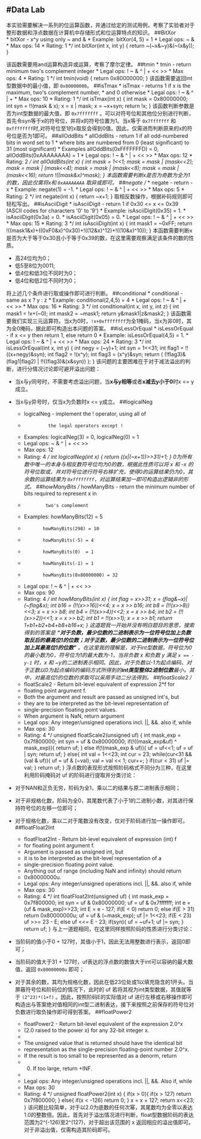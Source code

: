 #Data Lab  
---
本实验需要解决一系列的位运算函数，并通过给定的测试用例，考察了实验者对于整形数据和浮点数据在计算机中存储形式和位运算特点的知识。
##BitXor  
	 * bitXor - x^y using only ~ and & 
	 *   Example: bitXor(4, 5) = 1
	 *   Legal ops: ~ &
	 *   Max ops: 14
	 *   Rating: 1
	 */
	int bitXor(int x, int y) {
  		return ~(~x&~y)&(~(x&y));
	}

该函数需要用and运算构造异或运算，考察了摩尔定律。
##tmin
	 * tmin - return minimum two's complement integer 
	 *   Legal ops: ! ~ & ^ | + << >>
	 *   Max ops: 4
	 *   Rating: 1
	 */
	int tmin(void) {
		return 0x80000000;
	}
该函数需要返回int型数据中的最小值，即 `0x80000000`。
##isTmax
	 * isTmax - returns 1 if x is the maximum, two's complement number,
	 *     and 0 otherwise 
	 *   Legal ops: ! ~ & ^ | +
	 *   Max ops: 10
	 *   Rating: 1
	 */
	int isTmax(int x) {
    	int mask = 0x80000000;
    	int syn = !!(mask & x);
    	x = x | mask;
    	x = ~x+syn;
    	return  !x;
	}
该函数判断参数是否为int型数据的最大值，即 `0x7fffffff` 。可以对符号位和其他位分别进行判断，首先令syn等于x的符号位，并将x的符号位置为1。当x等于 `0x7fffffff` 和 `0xffffffff`时,对符号位至1的x取反会得到0值。因此，仅需进而判断原来的x的符号位是否为1即可。
##allOddBits
	 * allOddBits - return 1 if all odd-numbered bits in word set to 1
	 *   where bits are numbered from 0 (least significant) to 31 (most significant)
	 *   Examples allOddBits(0xFFFFFFFD) = 0, allOddBits(0xAAAAAAAA) = 1
	 *   Legal ops: ! ~ & ^ | + << >>
	 *   Max ops: 12
	 *   Rating: 2
	 */
	int allOddBits(int x) {
    	int mask = 1<<1;
    	mask = mask | (mask<<2);
    	mask = mask | (mask<<4);
    	mask = mask | (mask<<8);
    	mask = mask | (mask<<16);
    	return !((mask&x)^mask);
	}
本函数需要判断x是否为奇数为全为1的数，因此仅需将x和 `0xAAAAAAAA` 取异或即可。
##negate
	/* 
	 * negate - return -x 
	 *   Example: negate(1) = -1.
	 *   Legal ops: ! ~ & ^ | + << >>
	 *   Max ops: 5
	 *   Rating: 2
	 */
	int negate(int x) {
    	return ~x+1;
	}
取相反数操作，根据补码规则即可轻松写出。
##isAsciiDigit
	 * isAsciiDigit - return 1 if 0x30 <= x <= 0x39 (ASCII codes for characters '0' to '9')
	 *   Example: isAsciiDigit(0x35) = 1.
	 *            isAsciiDigit(0x3a) = 0.
	 *            isAsciiDigit(0x05) = 0.
	 *   Legal ops: ! ~ & ^ | + << >>
	 *   Max ops: 15
	 *   Rating: 3
	 */
	int isAsciiDigit(int x) {
    	int mask1 = ~0xFF;
    	return !((mask1&x)+((0xF0&x)^0x30)+!((12&x)^12)+!((10&x)^10));
	}
本函数需要判断x是否为大于等于0x30且小于等于0x39的数，在这里需要观察满足该条件的数的性质。
  
* 高24位均为0；
* 低5至8位为0011; 
* 低4位和低3位不同时为0；
* 低4位和低2位不同时为0；
  
将上述几个条件进行取或操作即可进行判断。
##conditional
	 * conditional - same as x ? y : z 
	 *   Example: conditional(2,4,5) = 4
	 *   Legal ops: ! ~ & ^ | + << >>
	 *   Max ops: 16
	 *   Rating: 3
	 */
	int conditional(int x, int y, int z) {
    	int mask1 = !x+(~0);
    	int mask2 = ~mask1;
    	return y&mask1|z&mask2;
	}
该函数需要我们实现三元运算符。当x为0时，`!x+0xffffffff`为全1掩码，当x为非0时，其为全0掩码，据此即可构造出本问题的答案。
##isLessOrEqual
	 * isLessOrEqual - if x <= y  then return 1, else return 0 
	 *   Example: isLessOrEqual(4,5) = 1.
	 *   Legal ops: ! ~ & ^ | + << >>
	 *   Max ops: 24
	 *   Rating: 3
	 */
	int isLessOrEqual(int x, int y) {
    	int negy = (~y)+1;
    	int syn = 1<<31;
    	int flag1 = !!((x+negy)&syn);
    	int flag2 = !(x^y);
    	int flag3 = (x^y)&syn;
    	return ( (!flag3)&(flag1|flag2) | !!((flag3)&(x&syn)) );
	}
该问题的主要困难在于对于减法溢出的判断，进行分情况讨论即可避开溢出问题：  

* 当x与y同号时，不需要考虑溢出问题，当**x与y相等**或者**x减去y小于0**时x <= y成立。
* 当x与y异号时，仅当x为负数时x <= y成立。
##logicalNeg
	 * logicalNeg - implement the ! operator, using all of 
	 *              the legal operators except !
	 *   Examples: logicalNeg(3) = 0, logicalNeg(0) = 1
	 *   Legal ops: ~ & ^ | + << >>
	 *   Max ops: 12
	 *   Rating: 4 
	 */
	int logicalNeg(int x) {
  		return ((x|(~x+1))>>31)+1;
	}
0为所有数中唯一的本身与相反数符号位均为0的数，根据此性质可以将 x 和 -x 的符号位取或，并对符号位进行符号右移扩充，使得0的运算结果仍为0，其余数的运算结果为 `0xffffffff`，对运算结果加一即可构造出逻辑非的形式。
##howManyBits
	/* howManyBits - return the minimum number of bits required to represent x in
	 *             two's complement
	 *  Examples: howManyBits(12) = 5
	 *            howManyBits(298) = 10
	 *            howManyBits(-5) = 4
	 *            howManyBits(0)  = 1
	 *            howManyBits(-1) = 1
	 *            howManyBits(0x80000000) = 32
	 *  Legal ops: ! ~ & ^ | + << >>
	 *  Max ops: 90
	 *  Rating: 4
	 */
	int howManyBits(int x) {
    	int flag = x>>31;
    	x = (flag&~x)|(~flag&x);
    	int b16 = (!!(x>>16))<<4;
    	x = x >> b16;
    	int b8 = (!!(x>>8))<<3;
    	x = x >> b8;
    	int b4 = (!!(x>>4))<<2;
    	x = x >> b4;
    	int b2 = (!!(x>>2))<<1;
    	x = x >> b2;
    	int b1 = !!(x>>1);
    	x = x >> b1;
    	return 1+b1+b2+b4+b8+b16+x;
	}
这道题我一开始并没有明白题目的意思，搜索得到的答案是 **“对于负数，最少位数的二进制表示为一位符号位加上负数取反后的最高位1的位数；对于正数，最少位数的二进制表示为一位符号位加上其最高位1的位数”** 。在这里我的理解是，对于int型数据，符号位为0的最小数为0，符号位为1的最大数为-1，当非负数 x 和负数 y 满足 `x == -y-1` 时，x 和 ~y的二进制表示相同。因此，对于负数以-1为起点编码、对于正数以0为起点编码的编码方式所得到的**int类型整体2进制位数**最小。其中，对最高位1的位数的求取可以采用手动二分法得到。
##floatScale2
	/* 
	 * floatScale2 - Return bit-level equivalent of expression 2*f for
	 *   floating point argument f.
	 *   Both the argument and result are passed as unsigned int's, but
	 *   they are to be interpreted as the bit-level representation of
	 *   single-precision floating point values.
	 *   When argument is NaN, return argument
	 *   Legal ops: Any integer/unsigned operations incl. ||, &&. also if, while
	 *   Max ops: 30
	 *   Rating: 4
	 */
	unsigned floatScale2(unsigned uf) {
    	int mask_exp = 0x7f800000;
    	int syn = uf & 0x80000000;
    	if(!((mask_exp&uf) ^ mask_exp)){
        	return uf;
    	}
    	else if(!(mask_exp & uf)){
        	uf = uf<<1;
        	uf = uf | syn;
        	return uf;
    	}
    	else{
        	int val = 1<<23;
        	int cur = 23;
        	while(cur<31 && (val & uf)){
            	uf = uf & (~val);
            	val = val << 1;
            	cur++;
        	}
        	if(cur < 31) uf |= val;
    	}
    	return uf;
	}
浮点数的表现形式按照阶码格式不同分为三种，在这里利用阶码掩码对 uf 的阶码进行提取并分类讨论：  

* 对于NAN和正负无穷，阶码为全1，乘以二的结果与原二进制表示相同；
* 对于非规格化数，阶码为全0，其尾数代表了小于1的二进制小数，对其进行保持符号位的左移一位即可；
* 对于规格化数，乘以二对于尾数没有改变，仅对于阶码进行加一操作即可。
##floatFloat2Int
	 * floatFloat2Int - Return bit-level equivalent of expression (int) f
	 *   for floating point argument f.
	 *   Argument is passed as unsigned int, but
	 *   it is to be interpreted as the bit-level representation of a
	 *   single-precision floating point value.
	 *   Anything out of range (including NaN and infinity) should return
	 *   0x80000000u.
	 *   Legal ops: Any integer/unsigned operations incl. ||, &&. also if, while
	 *   Max ops: 30
	 *   Rating: 4
	 */
	int floatFloat2Int(unsigned uf) {
    	int mask_exp = 0x7f800000;
    	int syn = uf & 0x80000000;
    	uf = uf & 0x7fffffff;
    	int e = (uf & mask_exp)>>23;
    	int E = e - 127;
    	if(E < 0) return 0;
    	else if(E > 31) return 0x80000000u;
    	uf = uf & (~mask_exp);
    	uf |= 1<<23;
    	if(E < 23) uf >>= 23 - E;
    	else uf <<= E - 23;
    	if(syn){
        	uf = ~uf+1;
        	uf |= syn;
    	}
    	return uf;
	}
与上一道题相同，在这里同样按照阶码的性质进行分类讨论：  

* 当阶码的值小于0 + 127时，其值小于1，因此无法用整数进行表示，返回0即可；
* 当阶码的值大于31 + 127时，uf表达的浮点数的数值大于int可以容纳的最大数值，返回 `0x80000000u` 即可；
* 对于其余的数，其均为规格化数，因此在低23位处或1以填充隐含的1开头。当屏蔽符号位和阶码位的情况下，此时的 uf 若将其视为int类型数据，其值就等于 `(2^23)*(1+f)` 。因此，按照阶码E的实际值对 uf 进行左移或右移操作即可构造出与答案绝对值相同的int型二进制表达，接下来按照之前保存的符号位对负数进行取负操作即可得到答案。
##floatPower2
	 * floatPower2 - Return bit-level equivalent of the expression 2.0^x
	 *   (2.0 raised to the power x) for any 32-bit integer x.
	 *
	 *   The unsigned value that is returned should have the identical bit
	 *   representation as the single-precision floating-point number 2.0^x.
	 *   If the result is too small to be represented as a denorm, return
	 *   0. If too large, return +INF.
	 * 
	 *   Legal ops: Any integer/unsigned operations incl. ||, &&. Also if, while 
	 *   Max ops: 30 
	 *   Rating: 4
	 */
	unsigned floatPower2(int x) {
    	if(x > 0){
        	if(x > 127) return 0x7f800000;
    	}
    	else{
        	if(x < -126) return 0;
    	}
    	x = x + 127;
    	return x<<23;
	}
该问题比较简单，对于以2.0为底数的任何次幂，其尾数均为全零以表达1.0的整数倍。因此，首先对于溢出情况进行判断，float型数据阶码的表达范围为2^(-126)至2^(127)，对于超出该范围的 x 返回相应的溢出值即可。对于非溢出值，仅需构造其阶码即可。
